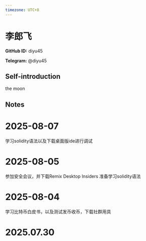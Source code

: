 ```yaml
---
timezone: UTC+8
---
```


# 李郎飞

**GitHub ID:** diyu45

**Telegram:** @diyu45

## Self-introduction

the moon

## Notes

<!-- Content_START -->
# 2025-08-07

学习solidity语法以及下载桌面版ide进行调试

# 2025-08-05

参加安全会议，并下载Remix Desktop Insiders 准备学习solidity语法

# 2025-08-04

学习比特币白皮书，以及测试发币收币，下载社群用具


# 2025.07.30


<!-- Content_END -->
